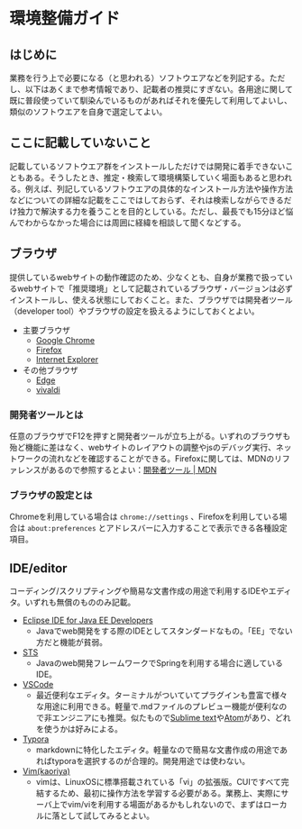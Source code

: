 # 環境整備ガイド
## はじめに
業務を行う上で必要になる（と思われる）ソフトウエアなどを列記する。ただし、以下はあくまで参考情報であり、記載者の推奨にすぎない。各用途に関して既に普段使っていて馴染んでいるものがあればそれを優先して利用してよいし、類似のソフトウエアを自身で選定してよい。
## ここに記載していないこと
記載しているソフトウエア群をインストールしただけでは開発に着手できないこともある。そうしたとき、推定・検索して環境構築していく場面もあると思われる。例えば、列記しているソフトウエアの具体的なインストール方法や操作方法などについての詳細な記載をここではしておらず、それは検索しながらできるだけ独力で解決する力を養うことを目的としている。ただし、最長でも15分ほど悩んでわからなかった場合には周囲に経緯を相談して聞くなどする。

## ブラウザ
提供しているwebサイトの動作確認のため、少なくとも、自身が業務で扱っているwebサイトで「推奨環境」として記載されているブラウザ・バージョンは必ずインストールし、使える状態にしておくこと。また、ブラウザでは開発者ツール（developer tool）やブラウザの設定を扱えるようにしておくとよい。
- 主要ブラウザ
  - [Google Chrome](https://www.google.co.jp/chrome/index.html)
  - [Firefox](https://mozilla.org/ja/firefox/new/)
  - [Internet Explorer](https://support.microsoft.com/ja-jp/help/17621/internet-explorer-downloads)
- その他ブラウザ
  - [Edge](https://microsoft.com/ja-jp/windows/microsoft-edge)
  - [vivaldi](https://vivaldi.com/?lang=ja_JP)
### 開発者ツールとは
任意のブラウザでF12を押すと開発者ツールが立ち上がる。いずれのブラウザも殆ど機能に差はなく、webサイトのレイアウトの調整やjsのデバッグ実行、ネットワークの流れなどを確認することができる。Firefoxに関しては、MDNのリファレンスがあるので参照するとよい：[開発者ツール | MDN](https://developer.mozilla.org/ja/docs/Tools)
### ブラウザの設定とは
Chromeを利用している場合は `chrome://settings` 、Firefoxを利用している場合は `about:preferences` とアドレスバーに入力することで表示できる各種設定項目。

## IDE/editor
コーディング/スクリプティングや簡易な文書作成の用途で利用するIDEやエディタ。いずれも無償のもののみ記載。
- [Eclipse IDE for Java EE Developers](https://eclipse.org/downloads/packages/)
  - Javaでweb開発をする際のIDEとしてスタンダードなもの。「EE」でない方だと機能が貧弱。
- [STS](https://spring.io/tools/sts)
  - Javaのweb開発フレームワークでSpringを利用する場合に適しているIDE。
- [VSCode](https://code.visualstudio.com)
  - 最近便利なエディタ。ターミナルがついていてプラグインも豊富で様々な用途に利用できる。軽量で.mdファイルのプレビュー機能が便利なので非エンジニアにも推奨。似たもので[Sublime text](https://sublimetext.com)や[Atom](https://atom.io)があり、どれを使うかは好みによる。
- [Typora](https://typora.io)
  - markdownに特化したエディタ。軽量なので簡易な文書作成の用途であればtyporaを選択するのが合理的。開発用途では使わない。
- [Vim(kaoriya)](https://kaoriya.net/software/vim/)
  - vimは、LinuxOSに標準搭載されている「vi」の拡張版。CUIですべて完結するため、最初に操作方法を学習する必要がある。業務上、実際にサーバ上でvim/viを利用する場面があるかもしれないので、まずはローカルに落として試してみるとよい。
